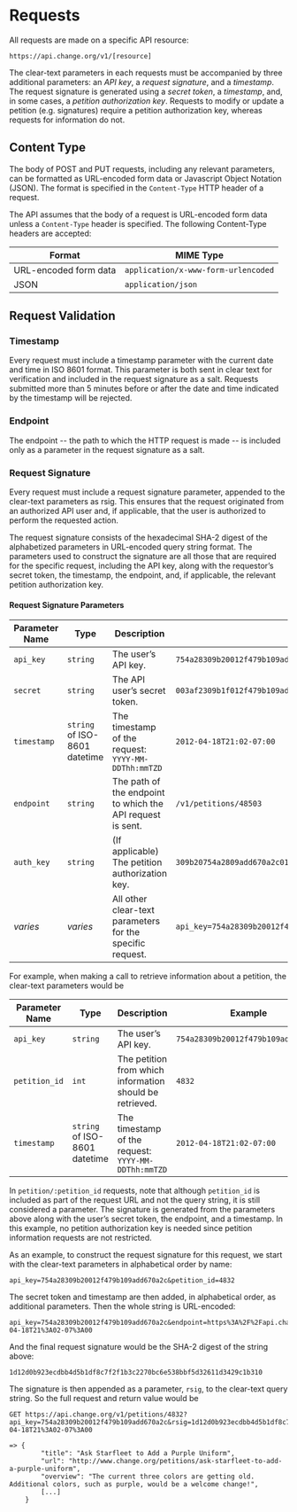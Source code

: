 # Requests

All requests are made on a specific API resource:

    https://api.change.org/v1/[resource]

The clear-text parameters in each requests must be accompanied by three
additional parameters: an _API key_, a _request signature_, and a _timestamp_.
The request signature is generated using a _secret token_, a _timestamp_, and,
in some cases, a _petition authorization key_. Requests to modify or update a
petition (e.g. signatures) require a petition authorization key, whereas
requests for information do not.

## Content Type

The body of POST and PUT requests, including any relevant parameters, can be
formatted as URL-encoded form data or Javascript Object Notation (JSON). The
format is specified in the `Content-Type` HTTP header of a request.

The API assumes that the body of a request is URL-encoded form data unless a
`Content-Type` header is specified. The following Content-Type headers are
accepted:

<table>
    <thead>
        <th>Format</th>
        <th>MIME Type</th>
    </thead>
    <tbody>
        <tr>
            <td>URL-encoded form data</td>
            <td><code>application/x-www-form-urlencoded</code></td>
        </tr>
        <tr>
            <td>JSON</td>
            <td><code>application/json</code></td>
        </tr>
    </tbody>
</table>

## Request Validation

### Timestamp

Every request must include a timestamp parameter with the current date and time
in ISO 8601 format. This parameter is both sent in clear text for verification
and included in the request signature as a salt. Requests submitted more than 5
minutes before or after the date and time indicated by the timestamp will be
rejected.

### Endpoint

The endpoint -- the path to which the HTTP request is made -- is included only
as a parameter in the request signature as a salt.

### Request Signature

Every request must include a request signature parameter, appended to the
clear-text parameters as rsig. This ensures that the request originated from an
authorized API user and, if applicable, that the user is authorized to perform
the requested action.

The request signature consists of the hexadecimal SHA-2 digest of the
alphabetized parameters in URL-encoded query string format. The parameters used
to construct the signature are all those that are required for the specific
request, including the API key, along with the requestor’s secret token, the
timestamp, the endpoint, and, if applicable, the relevant petition authorization
key.

#### Request Signature Parameters
<table>
    <thead>
        <th>Parameter Name</th>
        <th>Type</th>
        <th>Description</th>
        <th>Example</th>
    </thead>
    <tbody>
        <tr>
            <td><code>api_key</code></td>
            <td><code>string</code></td>
            <td>The user’s API key.</td>
            <td><code>754a28309b20012f479b109add670a2c</code></td>
        </tr>
        <tr>
            <td><code>secret</code></td>
            <td><code>string</code></td>
            <td>The API user’s secret token.</td>
            <td><code>003af2309b1f012f479b109add670a2c</code></td>
        </tr>
        <tr>
            <td><code>timestamp</code></td>
            <td><code>string</code> of ISO-8601 datetime</td>
            <td>
                The timestamp of the request:
                <code>YYYY-MM-DDThh:mmTZD</code>
            </td>
            <td><code>2012-04-18T21:02-07:00</code></td>
        </tr>
        <tr>
            <td><code>endpoint</code></td>
            <td><code>string</code></td>
            <td>The path of the endpoint to which the API request is sent.</td>
            <td><code>/v1/petitions/48503</code></td>
        </tr>
        <tr>
            <td><code>auth_key</code></td>
            <td><code>string</code></td>
            <td>(If applicable) The petition authorization key.</td>
            <td><code>309b20754a2809add670a2c012f479b1</code></td>
        </tr>
        <tr>
            <td><em>varies</em></td>
            <td><em>varies</em></td>
            <td>All other clear-text parameters for the specific request.</td>
            <td><code>api_key=754a28309b20012f479b109add670a2c&amp;page=2&amp;page_size=10&amp;petition_id=4832</code></td>
        </tr>
    </tbody>
</table>

For example, when making a call to retrieve information about a petition, the
clear-text parameters would be

<table>
    <thead>
        <th>Parameter Name</th>
        <th>Type</th>
        <th>Description</th>
        <th>Example</th>
    </thead>
    <tbody>
        <tr>
            <td><code>api_key</code></td>
            <td><code>string</code></td>
            <td>The user’s API key.</td>
            <td><code>754a28309b20012f479b109add670a2c</code></td>
        </tr>
        <tr>
            <td><code>petition_id</code></td>
            <td><code>int</code></td>
            <td>The petition from which information should be retrieved.</td>
            <td><code>4832</code></td>
        </tr>
        <tr>
            <td><code>timestamp</code></td>
            <td><code>string</code> of ISO-8601 datetime</td>
            <td>The timestamp of the request: <code>YYYY-MM-DDThh:mmTZD</code></td>
            <td><code>2012-04-18T21:02-07:00</code></td>
        </tr>
    </tbody>
</table>  

In `petition/:petition_id` requests, note that although `petition_id` is
included as part of the request URL and not the query string, it is still
considered a parameter. The signature is generated from the parameters above
along with the user’s secret token, the endpoint, and a timestamp. In this
example, no petition authorization key is needed since petition information
requests are not restricted.

As an example, to construct the request signature for this request, we start
with the clear-text parameters in alphabetical order by name:

    api_key=754a28309b20012f479b109add670a2c&petition_id=4832

The secret token and timestamp are then added, in alphabetical order, as
additional parameters. Then the whole string is URL-encoded:

    api_key=754a28309b20012f479b109add670a2c&endpoint=https%3A%2F%2Fapi.change.org%2Fv1%2Fpetitions%2F48503&petition_id=4832&secret=003af2309b1f012f479b109add670a2c&timestamp=2012-04-18T21%3A02-07%3A00

And the final request signature would be the SHA-2 digest of the string
above:

    1d12d0b923ecdbb4d5b1df8c7f2f1b3c2270bc6e538bbf5d32611d3429c1b310

The signature is then appended as a parameter, `rsig`, to the clear-text query
string. So the full request and return value would be

    GET https://api.change.org/v1/petitions/4832?api_key=754a28309b20012f479b109add670a2c&rsig=1d12d0b923ecdbb4d5b1df8c7f2f1b3c2270bc6e538bbf5d32611d3429c1b310&timestamp=2012-04-18T21%3A02-07%3A00

    => {    
            "title": "Ask Starfleet to Add a Purple Uniform",
            "url": "http://www.change.org/petitions/ask-starfleet-to-add-a-purple-uniform",
            "overview": "The current three colors are getting old. Additional colors, such as purple, would be a welcome change!",
            [...]
        }
